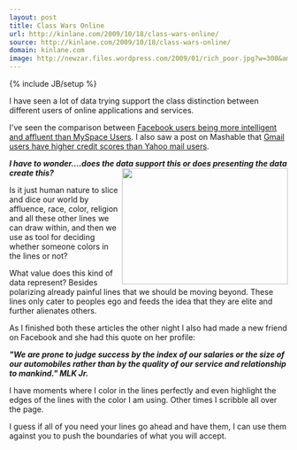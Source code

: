 ```yaml
---
layout: post
title: Class Wars Online
url: http://kinlane.com/2009/10/18/class-wars-online/
source: http://kinlane.com/2009/10/18/class-wars-online/
domain: kinlane.com
image: http://newzar.files.wordpress.com/2009/01/rich_poor.jpg?w=300&amp;h=210
---
```

{% include JB/setup %}<p>I have seen a lot of data trying support the class distinction between different users of online applications and services.<p></p>
I've seen the comparison between <a href="http://www.readwriteweb.com/archives/more_proof_facebook_for_the_rich_myspace_for_the_poor.php">Facebook users being more intelligent and affluent than MySpace Users</a>. I also saw a post on Mashable that <a href="http://mashable.com/2009/10/18/credit-scores-email/trackback/">Gmail users have higher credit scores than Yahoo mail users</a>.<p></p>
<strong><em>I have to wonder....does the data support this or does presenting the data create this? <a href="http://newzar.wordpress.com/2009/01/31/saving-money/"><img class="alignnone" title="Rich and Poort" src="http://newzar.files.wordpress.com/2009/01/rich_poor.jpg?w=300&amp;h=210" alt="" width="300" height="210" align="right" /></a></em></strong><p></p>
Is it just human nature to slice and dice our world by affluence, race, color, religion and all these other lines we can draw within, and then we use as tool for deciding whether someone colors in the lines or not?<p></p>
What value does this kind of data represent? Besides polarizing already painful lines that we should be moving beyond. These lines only cater to peoples ego and feeds the idea that they are elite and further alienates others.<p></p>
As I finished both these articles the other night I also had made a new friend on Facebook and she had this quote on her profile:<p></p>
<strong><em>"We are prone to judge success by the index of our salaries or the size of our automobiles rather than by the quality of our service and relationship to mankind." MLK Jr.</em></strong><p></p>
I have moments where I color in the lines perfectly and even highlight the edges of the lines with the color I am using. Other times I scribble all over the page. <strong><em></em></strong><p></p>
I guess if all of you need your lines go ahead and have them, I can use them against you to push the boundaries of what you will accept.<strong><em>
</em></strong></p>
